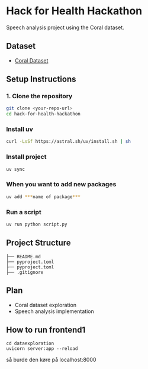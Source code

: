 
# Hack for Health Hackathon

Speech analysis project using the Coral dataset.

## Dataset
- [Coral Dataset](https://huggingface.co/datasets/CoRal-project/coral-v2)

## Setup Instructions

### 1. Clone the repository
```bash
git clone <your-repo-url>
cd hack-for-health-hackathon
```

### Install uv
```bash
curl -LsSf https://astral.sh/uv/install.sh | sh
```

### Install project
```bash
uv sync
```

### When you want to add new packages
```bash
uv add ***name of package***
```

### Run a script
```bash
uv run python script.py
```

## Project Structure
```
├── README.md
├── pyproject.toml
├── pyproject.toml
├── .gitignore
```

## Plan
- Coral dataset exploration
- Speech analysis implementation

## How to run frontend1
```
cd dataexploration
uvicorn server:app --reload
```
så burde den køre på localhost:8000